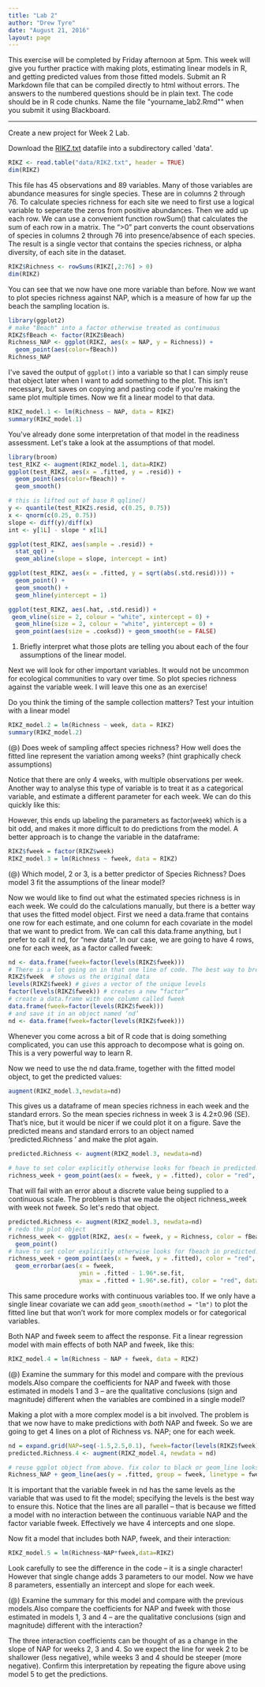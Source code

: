 ```yaml
---
title: "Lab 2"
author: "Drew Tyre"
date: "August 21, 2016"
layout: page
---
```




This exercise will be completed by Friday afternoon at 5pm. This week will give you further practice with making plots, estimating linear models in R, and getting predicted values from those fitted models. Submit an R Markdown file that can be compiled directly to html without errors. The answers to the numbered questions should be in plain text. The code should be in R code chunks. Name the file "yourname_lab2.Rmd"" when you submit it using Blackboard.

---

Create a new project for Week 2 Lab.

Download the [RIKZ.txt](https://my.unl.edu/bbcswebdav/users/atyre2/EcoStats/Module_1/Linear_Model_Review_week_2/Data/RIKZ.txt) datafile into a subdirectory called 'data'.


```r
RIKZ <- read.table("data/RIKZ.txt", header = TRUE)
dim(RIKZ)
```


This file has 45 observations and 89 variables. Many of those variables are abundance measures for single species. These are in columns 2 through 76. To calculate species richness for each site we need to first use a logical variable to seperate the zeros from positive abundances. Then we add up each row. We can use a convenient function rowSum() that calculates the sum of each row in a matrix. The “>0” part converts the count observations of species in columns 2 through 76 into presence/absence of each species. The result is a single vector that contains the species richness, or alpha diversity, of each site in the dataset.


```r
RIKZ$Richness <- rowSums(RIKZ[,2:76] > 0)
dim(RIKZ)
```

You can see that we now have one more variable than before. Now we want to plot species richness against NAP, which is a measure of how far up the beach the sampling location is.


```r
library(ggplot2)
# make "Beach" into a factor otherwise treated as continuous
RIKZ$fBeach <- factor(RIKZ$Beach)
Richness_NAP <- ggplot(RIKZ, aes(x = NAP, y = Richness)) + 
  geom_point(aes(color=fBeach))
Richness_NAP
```

I've saved the output of `ggplot()` into a variable so that I can simply reuse that object later when I want to add something to the plot. This isn't necessary, but saves on copying and pasting code if you're making the same plot multiple times. Now we fit a linear model to that data.
 

```r
RIKZ_model.1 <- lm(Richness ~ NAP, data = RIKZ)
summary(RIKZ_model.1)
```

You've already done some interpretation of that model in the readiness assessment. Let's take a look at the assumptions of that model.


```r
library(broom)
test_RIKZ <- augment(RIKZ_model.1, data=RIKZ)
ggplot(test_RIKZ, aes(x = .fitted, y = .resid)) + 
  geom_point(aes(color=fBeach)) + 
  geom_smooth()

# this is lifted out of base R qqline()
y <- quantile(test_RIKZ$.resid, c(0.25, 0.75))
x <- qnorm(c(0.25, 0.75))
slope <- diff(y)/diff(x)
int <- y[1L] - slope * x[1L]

ggplot(test_RIKZ, aes(sample = .resid)) + 
  stat_qq() + 
  geom_abline(slope = slope, intercept = int)

ggplot(test_RIKZ, aes(x = .fitted, y = sqrt(abs(.std.resid)))) + 
  geom_point() + 
  geom_smooth() + 
  geom_hline(yintercept = 1)

ggplot(test_RIKZ, aes(.hat, .std.resid)) +
 geom_vline(size = 2, colour = "white", xintercept = 0) +
  geom_hline(size = 2, colour = "white", yintercept = 0) +
  geom_point(aes(size = .cooksd)) + geom_smooth(se = FALSE)
```

1. Briefly interpret what those plots are telling you about each of the four assumptions of the linear model. 

Next we will look for other important variables. It would not be uncommon for ecological communities to vary over time. 
So plot species richness against the variable week. I will leave this one as an exercise! 



Do you think the timing of the sample collection matters? Test your intuition with a linear model


```r
RIKZ_model.2 = lm(Richness ~ week, data = RIKZ)
summary(RIKZ_model.2)
```

(@) Does week of sampling affect species richness? How well does the fitted line represent the variation among weeks? (hint graphically check assumptions)

Notice that there are only 4 weeks, with multiple observations per week. Another way to analyse this type of variable is to treat it as a categorical variable, and estimate a different parameter for each week. We can do this quickly like this:

However, this ends up labeling the parameters as factor(week) which is a bit odd, and makes it more difficult to do predictions from the model. A better approach is to change the variable in the dataframe:


```r
RIKZ$fweek = factor(RIKZ$week)
RIKZ_model.3 = lm(Richness ~ fweek, data = RIKZ)
```

(@) Which model, 2 or 3, is a better predictor of Species Richness? Does model 3 fit the assumptions of the linear model?

Now we would like to find out what the estimated species richness is in each week. We could do the calculations manually, but there is a better way that uses the fitted model object. First we need a data.frame that contains one row for each estimate, and one column for each covariate in the model that we want to predict from. We can call this data.frame anything, but I prefer to call it nd, for “new data”. In our case, we are going to have 4 rows, one for each week, as a factor called fweek:


```r
nd <- data.frame(fweek=factor(levels(RIKZ$fweek)))
# There is a lot going on in that one line of code. The best way to break this down is to run each piece from the “inside” out, so:
RIKZ$fweek  # shows us the original data
levels(RIKZ$fweek) # gives a vector of the unique levels
factor(levels(RIKZ$fweek)) # creates a new “factor”
# create a data.frame with one column called fweek
data.frame(fweek=factor(levels(RIKZ$fweek)))
# and save it in an object named ‘nd’
nd <- data.frame(fweek=factor(levels(RIKZ$fweek)))
```


Whenever you come across a bit of R code that is doing something complicated, you can use this approach to decompose what is going on. This is a very powerful way to learn R.

Now we need to use the nd data.frame, together with the fitted model object, to get the predicted values:


```r
augment(RIKZ_model.3,newdata=nd)
```


This gives us a dataframe of mean species richness in each week and the standard errors.
So the mean species richness in week 3 is 4.2±0.96 (SE). That’s nice, but it would be nicer if we could plot it on a figure. Save the predicted means and standard errors to an object named ‘predicted.Richness ’ and make the plot again.


```r
predicted.Richness <- augment(RIKZ_model.3, newdata=nd)

# have to set color explicitly otherwise looks for fbeach in predicted.Richness
richness_week + geom_point(aes(x = fweek, y = .fitted), color = "red", data = predicted.Richness)
```

That will fail with an error about a discrete value being supplied to a continuous scale. The problem is that we made the object richness_week with week not fweek. So let's redo that object.


```r
predicted.Richness <- augment(RIKZ_model.3, newdata=nd)
# redo the plot object
richness_week <- ggplot(RIKZ, aes(x = fweek, y = Richness, color = fBeach)) + 
  geom_point()
# have to set color explicitly otherwise looks for fbeach in predicted.Richness
richness_week + geom_point(aes(x = fweek, y = .fitted), color = "red", size = 2, data = predicted.Richness) + 
  geom_errorbar(aes(x = fweek, 
                    ymin = .fitted - 1.96*.se.fit,
                    ymax = .fitted + 1.96*.se.fit), color = "red", data = predicted.Richness, inherit.aes = FALSE)
```

This same procedure works with continuous variables too. If we only have a single linear covariate we can add `geom_smooth(method = "lm")` to plot the fitted line but that won’t work for more complex models or for categorical variables.

Both NAP and fweek seem to affect the response. Fit a linear regression model with main effects of both NAP and fweek, like this:


```r
RIKZ_model.4 = lm(Richness ~ NAP + fweek, data = RIKZ)
```

(@) Examine the summary for this model and compare with the previous models.Also compare the coefficients for NAP and fweek with those estimated in models 1 and 3 – are the qualitative conclusions (sign and magnitude) different when the variables are combined in a single model?

Making a plot with a more complex model is a bit involved. The problem is that we now have to make predictions with *both* NAP and fweek. So we are going to get 4 lines on a plot of Richness vs. NAP; one for each week. 


```r
nd = expand.grid(NAP=seq(-1.5,2.5,0.1), fweek=factor(levels(RIKZ$fweek)))
predicted.Richness.4 <- augment(RIKZ_model.4, newdata = nd)

# reuse ggplot object from above. fix color to black or geom_line looks for fBeach. x aesthetic inherited from Richness_NAP
Richness_NAP + geom_line(aes(y = .fitted, group = fweek, linetype = fweek), color = "black", data = predicted.Richness.4)
```


It is important that the variable fweek in nd has the same levels as the variable that was used to fit the model; specifying the levels is the best way to ensure this. Notice that the lines are all parallel – that is because we fitted a model with no interaction between the continuous variable NAP and the factor variable fweek. Effectively we have 4 intercepts and one slope. 

Now fit a model that includes both NAP, fweek, and their interaction:


```r
RIKZ_model.5 = lm(Richness~NAP*fweek,data=RIKZ)
```

Look carefully to see the difference in the code – it is a single character! However that single change adds 3 parameters to our model. Now we have 8 parameters, essentially an intercept and slope for each week. 

(@) Examine the summary for this model and compare with the previous models.Also compare the coefficients for NAP and fweek with those estimated in models 1, 3 and 4 – are the qualitative conclusions (sign and magnitude) different with the interaction?

The three interaction coefficients can be thought of as a change in the slope of NAP for weeks 2, 3 and 4. So we expect the line for week 2 to be shallower (less negative), while weeks 3 and 4 should be steeper (more negative). Confirm this interpretation by repeating the figure above using model 5 to get the predictions.

